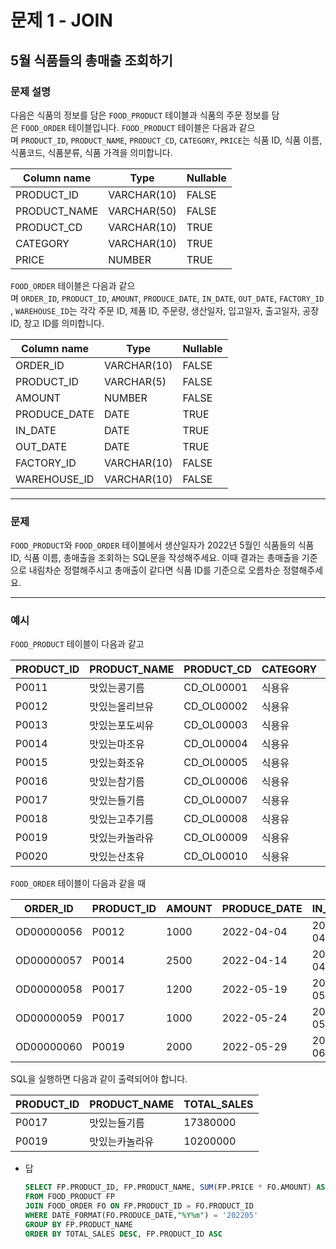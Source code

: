 # 문제 1 - JOIN

## 5월 식품들의 총매출 조회하기

### **문제 설명**

다음은 식품의 정보를 담은 `FOOD_PRODUCT` 테이블과 식품의 주문 정보를 담은 `FOOD_ORDER` 테이블입니다. `FOOD_PRODUCT` 테이블은 다음과 같으며 `PRODUCT_ID`, `PRODUCT_NAME`, `PRODUCT_CD`, `CATEGORY`, `PRICE`는 식품 ID, 식품 이름, 식품코드, 식품분류, 식품 가격을 의미합니다.

| Column name | Type | Nullable |
| --- | --- | --- |
| PRODUCT_ID | VARCHAR(10) | FALSE |
| PRODUCT_NAME | VARCHAR(50) | FALSE |
| PRODUCT_CD | VARCHAR(10) | TRUE |
| CATEGORY | VARCHAR(10) | TRUE |
| PRICE | NUMBER | TRUE |

`FOOD_ORDER` 테이블은 다음과 같으며 `ORDER_ID`, `PRODUCT_ID`, `AMOUNT`, `PRODUCE_DATE`, `IN_DATE`, `OUT_DATE`, `FACTORY_ID`, `WAREHOUSE_ID`는 각각 주문 ID, 제품 ID, 주문량, 생산일자, 입고일자, 출고일자, 공장 ID, 창고 ID를 의미합니다.

| Column name | Type | Nullable |
| --- | --- | --- |
| ORDER_ID | VARCHAR(10) | FALSE |
| PRODUCT_ID | VARCHAR(5) | FALSE |
| AMOUNT | NUMBER | FALSE |
| PRODUCE_DATE | DATE | TRUE |
| IN_DATE | DATE | TRUE |
| OUT_DATE | DATE | TRUE |
| FACTORY_ID | VARCHAR(10) | FALSE |
| WAREHOUSE_ID | VARCHAR(10) | FALSE |

---

### 문제

`FOOD_PRODUCT`와 `FOOD_ORDER` 테이블에서 생산일자가 2022년 5월인 식품들의 식품 ID, 식품 이름, 총매출을 조회하는 SQL문을 작성해주세요. 이때 결과는 총매출을 기준으로 내림차순 정렬해주시고 총매출이 같다면 식품 ID를 기준으로 오름차순 정렬해주세요.

---

### 예시

`FOOD_PRODUCT` 테이블이 다음과 같고

| PRODUCT_ID | PRODUCT_NAME | PRODUCT_CD | CATEGORY | PRICE |
| --- | --- | --- | --- | --- |
| P0011 | 맛있는콩기름 | CD_OL00001 | 식용유 | 4880 |
| P0012 | 맛있는올리브유 | CD_OL00002 | 식용유 | 7200 |
| P0013 | 맛있는포도씨유 | CD_OL00003 | 식용유 | 5950 |
| P0014 | 맛있는마조유 | CD_OL00004 | 식용유 | 8950 |
| P0015 | 맛있는화조유 | CD_OL00005 | 식용유 | 8800 |
| P0016 | 맛있는참기름 | CD_OL00006 | 식용유 | 7100 |
| P0017 | 맛있는들기름 | CD_OL00007 | 식용유 | 7900 |
| P0018 | 맛있는고추기름 | CD_OL00008 | 식용유 | 6100 |
| P0019 | 맛있는카놀라유 | CD_OL00009 | 식용유 | 5100 |
| P0020 | 맛있는산초유 | CD_OL00010 | 식용유 | 6500 |

`FOOD_ORDER` 테이블이 다음과 같을 때

| ORDER_ID | PRODUCT_ID | AMOUNT | PRODUCE_DATE | IN_DATE | OUT_DATE | FACTORY_ID | WAREHOUSE_ID |
| --- | --- | --- | --- | --- | --- | --- | --- |
| OD00000056 | P0012 | 1000 | 2022-04-04 | 2022-04-21 | 2022-04-25 | FT19980002 | WH0032 |
| OD00000057 | P0014 | 2500 | 2022-04-14 | 2022-04-27 | 2022-05-01 | FT19980002 | WH0033 |
| OD00000058 | P0017 | 1200 | 2022-05-19 | 2022-05-28 | 2022-05-28 | FT20070002 | WH0033 |
| OD00000059 | P0017 | 1000 | 2022-05-24 | 2022-05-30 | 2022-05-30 | FT20070002 | WH0038 |
| OD00000060 | P0019 | 2000 | 2022-05-29 | 2022-06-08 | 2022-06-08 | FT20070002 | WH0035 |

SQL을 실행하면 다음과 같이 출력되어야 합니다.

| PRODUCT_ID | PRODUCT_NAME | TOTAL_SALES |
| --- | --- | --- |
| P0017 | 맛있는들기름 | 17380000 |
| P0019 | 맛있는카놀라유 | 10200000 |

- 답
    
    ```sql
    SELECT FP.PRODUCT_ID, FP.PRODUCT_NAME, SUM(FP.PRICE * FO.AMOUNT) AS TOTAL_SALES
    FROM FOOD_PRODUCT FP
    JOIN FOOD_ORDER FO ON FP.PRODUCT_ID = FO.PRODUCT_ID
    WHERE DATE_FORMAT(FO.PRODUCE_DATE,"%Y%m") = '202205'
    GROUP BY FP.PRODUCT_NAME
    ORDER BY TOTAL_SALES DESC, FP.PRODUCT_ID ASC
    ```